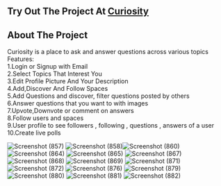 ## Try Out The Project At [Curiosity](http://3.19.79.210:3000/)

## About The Project
Curiosity is a place to ask and answer questions across various topics<br>
Features:<br>
1.Login or Signup with Email<br>
2.Select Topics That Interest You<br>
3.Edit Profile Picture And Your Description<br>
4.Add,Discover And Follow Spaces<br>
5.Add Questions and discover, filter questions posted by others<br>
6.Answer questions that you want to with images<br>
7.Upvote,Downvote or comment on answers<br>
8.Follow users and spaces<br>
9.User profile to see followers , following , questions , answers of a user<br>
10.Create live polls<br>

![Screenshot (857)](https://user-images.githubusercontent.com/74171334/130419071-6332284a-e03d-4a43-84de-70da8bee7ce3.png)
![Screenshot (858)](https://user-images.githubusercontent.com/74171334/130419153-b8567a82-3d3d-4b80-b7d7-ef087724d2d7.png)![Screenshot (860)](https://user-images.githubusercontent.com/74171334/130419250-6a1e717f-7313-48a3-9008-4dc568ed3239.png)
![Screenshot (864)](https://user-images.githubusercontent.com/74171334/130419335-0a874882-427c-456c-b542-7a39926f9be4.png)
![Screenshot (865)](https://user-images.githubusercontent.com/74171334/130419389-761ad883-3c09-4aeb-832f-ee15bfc25481.png)
![Screenshot (867)](https://user-images.githubusercontent.com/74171334/130419430-46dab8d9-af80-4382-953e-ba04bad744c2.png)
![Screenshot (868)](https://user-images.githubusercontent.com/74171334/130419453-504b0a9a-ccab-4207-9e16-6e944f0d1dde.png)
![Screenshot (869)](https://user-images.githubusercontent.com/74171334/130419469-d7f4d1b2-7794-478a-a62e-1070ffc74182.png)
![Screenshot (871)](https://user-images.githubusercontent.com/74171334/130419514-e14c3f02-6f99-4e26-9a04-1330871e71dd.png)
![Screenshot (872)](https://user-images.githubusercontent.com/74171334/130419547-a79972af-c074-4e58-a95b-1ec5afbafad0.png)
![Screenshot (876)](https://user-images.githubusercontent.com/74171334/130419592-e5e9a54f-7d75-407b-a7d4-92388b620f40.png)
![Screenshot (879)](https://user-images.githubusercontent.com/74171334/130419620-bdc51946-3f25-469a-9389-7428d5c5888b.png)
![Screenshot (880)](https://user-images.githubusercontent.com/74171334/130419653-1d01e233-b4d4-421b-be7a-abd9fb473c28.png)
![Screenshot (881)](https://user-images.githubusercontent.com/74171334/130419662-ffcda56e-7c3a-43c9-8813-406740463bba.png)
![Screenshot (882)](https://user-images.githubusercontent.com/74171334/130419685-e43b56ac-2268-4c1d-8b6a-82d81f40aa81.png)
